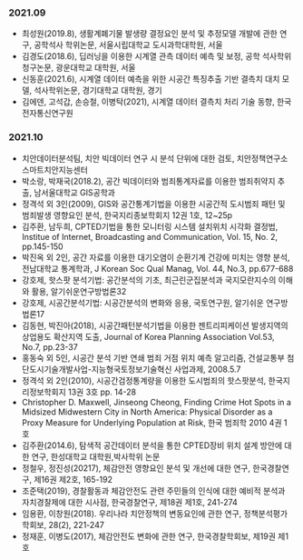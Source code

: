 ### 2021.09
- 최성원(2019.8), 생활계폐기물 발생량 결정요인 분석 및 추정모델 개발에 관한 연구, 공학석사 학위논문, 서울시립대학교 도시과학대학원, 서울
- 김경도(2018.6), 딥러닝을 이용한 시계열 관측 데이터 예측 및 보정, 공학 석사학위 청구논문, 광운대학교 대학원, 서울
- 신동훈(2021.6), 시계열 데이터 예측을 위한 시공간 특징추출 기반 결측치 대치 모델, 석사학위논문, 경기대학교 대학원, 경기
- 김에덴, 고석갑, 손승철, 이병탁(2021), 시계열 데이터 결측치 처리 기술 동향, 한국전자통신연구원

### 2021.10
- 치안데이터분석팀, 치안 빅데이터 연구 시 분석 단위에 대한 검토, 치안정책연구소 스마트치안지능센터
- 박소랑, 박재국(2018.2), 공간 빅데이터와 범죄통계자료를 이용한 범죄취약지 추출, 남서울대학교 GIS공학과
- 정격석 외 3인(2009), GIS와 공간통계기법을 이용한 시공간적 도시범죄 패턴 및 범죄발생 영향요인 분석, 한국지리종보학회지 12권 1호, 12~25p
- 김주환, 남두희, CPTED기법을 통한 모니터링 시스템 설치위치 시각화 결정법, Institue of Internet, Broadcasting and Communication, Vol. 15, No. 2, pp.145-150
- 박진옥 외 2인, 공간 자료를 이용한 대기오염이 순환기계 건강에 미치는 영향 분석, 전남대학교 통계학과, J Korean Soc Qual Manag, Vol. 44, No.3, pp.677-688
- 강호제, 핫스팟 분석기법: 공간분석의 기초, 최근린군집분석과 국지모란지수의 이해와 활용, 알기쉬운연구방법론32
- 강호제, 시공간분석기법: 시공간분석의 변화와 응용, 국토연구원, 알기쉬운 연구방법론17
- 김동현, 박진아(2018), 시공간패턴분석기법을 이용한 젠트리피케이션 발생지역의 상업용도 확산지역 도출, Journal of Korea Planning Association Vol.53, No.7, pp.23-37
- 홍동숙 외 5인, 시공간 분석 기반 연쇄 범죄 거점 위치 예측 알고리즘, 건설교통부 첨단도시기술개발사업-지능형국토정보기술혁신 사업과제, 2008.5.7
- 정격석 외 2인(2010), 시공간검정통계량을 이용한 도시범죄의 핫스팟분석, 한국지리정보학회지 13권 3호 pp. 14-28
- Christopher D. Maxwell, Jinseong Cheong, Finding Crime Hot Spots in a Midsized Midwestern City in North America: Physical Disorder as a Proxy Measure for Underlying Population at Risk, 한국 범죄학 2010 4권 1호
- 김주환(2014.6), 탐색적 공간데이터 분석을 통한 CPTED장비 위치 설계 방안에 대한 연구, 한성대학교 대학원,박사학위 논문
- 정철우, 정진성(20217), 체감안전 영향요인 분석 및 개선에 대한 연구, 한국경찰연구, 제16권 제2호, 165-192
- 조준택(2019), 경찰활동과 체감안전도 관련 주민들의 인식에 대한 예비적 분석과 자치경찰제에 대한 시사점, 한국경찰연구, 제18권 제1호, 241-274
- 임용환, 이창원(2018). 우리나라 치안정책의 변동요인에 관한 연구, 정책분석평가학회보, 28(2), 221-247
- 정재훈, 이병도(2017), 체감안전도 변화에 관한 연구, 한국경찰학회보, 제19권 제1호



